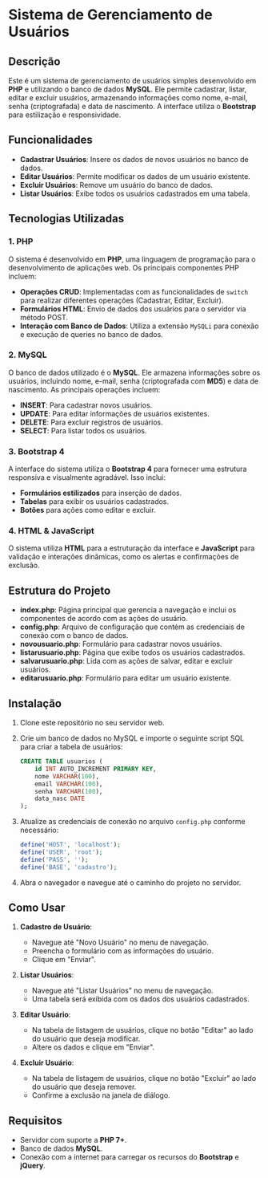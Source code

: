 # Sistema de Gerenciamento de Usuários

## Descrição

Este é um sistema de gerenciamento de usuários simples desenvolvido em **PHP** e utilizando o banco de dados **MySQL**. Ele permite cadastrar, listar, editar e excluir usuários, armazenando informações como nome, e-mail, senha (criptografada) e data de nascimento. A interface utiliza o **Bootstrap** para estilização e responsividade.

## Funcionalidades

- **Cadastrar Usuários**: Insere os dados de novos usuários no banco de dados.
- **Editar Usuários**: Permite modificar os dados de um usuário existente.
- **Excluir Usuários**: Remove um usuário do banco de dados.
- **Listar Usuários**: Exibe todos os usuários cadastrados em uma tabela.

## Tecnologias Utilizadas

### 1. PHP
O sistema é desenvolvido em **PHP**, uma linguagem de programação para o desenvolvimento de aplicações web. Os principais componentes PHP incluem:

- **Operações CRUD**: Implementadas com as funcionalidades de `switch` para realizar diferentes operações (Cadastrar, Editar, Excluir).
- **Formulários HTML**: Envio de dados dos usuários para o servidor via método POST.
- **Interação com Banco de Dados**: Utiliza a extensão `MySQLi` para conexão e execução de queries no banco de dados.

### 2. MySQL
O banco de dados utilizado é o **MySQL**. Ele armazena informações sobre os usuários, incluindo nome, e-mail, senha (criptografada com **MD5**) e data de nascimento. As principais operações incluem:

- **INSERT**: Para cadastrar novos usuários.
- **UPDATE**: Para editar informações de usuários existentes.
- **DELETE**: Para excluir registros de usuários.
- **SELECT**: Para listar todos os usuários.

### 3. Bootstrap 4
A interface do sistema utiliza o **Bootstrap 4** para fornecer uma estrutura responsiva e visualmente agradável. Isso inclui:

- **Formulários estilizados** para inserção de dados.
- **Tabelas** para exibir os usuários cadastrados.
- **Botões** para ações como editar e excluir.

### 4. HTML & JavaScript
O sistema utiliza **HTML** para a estruturação da interface e **JavaScript** para validação e interações dinâmicas, como os alertas e confirmações de exclusão.

## Estrutura do Projeto

- **index.php**: Página principal que gerencia a navegação e inclui os componentes de acordo com as ações do usuário.
- **config.php**: Arquivo de configuração que contém as credenciais de conexão com o banco de dados.
- **novousuario.php**: Formulário para cadastrar novos usuários.
- **listarusuario.php**: Página que exibe todos os usuários cadastrados.
- **salvarusuario.php**: Lida com as ações de salvar, editar e excluir usuários.
- **editarusuario.php**: Formulário para editar um usuário existente.

## Instalação

1. Clone este repositório no seu servidor web.
2. Crie um banco de dados no MySQL e importe o seguinte script SQL para criar a tabela de usuários:

    ```sql
    CREATE TABLE usuarios (
        id INT AUTO_INCREMENT PRIMARY KEY,
        nome VARCHAR(100),
        email VARCHAR(100),
        senha VARCHAR(100),
        data_nasc DATE
    );
    ```

3. Atualize as credenciais de conexão no arquivo `config.php` conforme necessário:

    ```php
    define('HOST', 'localhost');
    define('USER', 'root');
    define('PASS', '');
    define('BASE', 'cadastro');
    ```

4. Abra o navegador e navegue até o caminho do projeto no servidor.

## Como Usar

1. **Cadastro de Usuário**:
   - Navegue até "Novo Usuário" no menu de navegação.
   - Preencha o formulário com as informações do usuário.
   - Clique em "Enviar".

2. **Listar Usuários**:
   - Navegue até "Listar Usuários" no menu de navegação.
   - Uma tabela será exibida com os dados dos usuários cadastrados.

3. **Editar Usuário**:
   - Na tabela de listagem de usuários, clique no botão "Editar" ao lado do usuário que deseja modificar.
   - Altere os dados e clique em "Enviar".

4. **Excluir Usuário**:
   - Na tabela de listagem de usuários, clique no botão "Excluir" ao lado do usuário que deseja remover.
   - Confirme a exclusão na janela de diálogo.

## Requisitos

- Servidor com suporte a **PHP 7+**.
- Banco de dados **MySQL**.
- Conexão com a internet para carregar os recursos do **Bootstrap** e **jQuery**.



